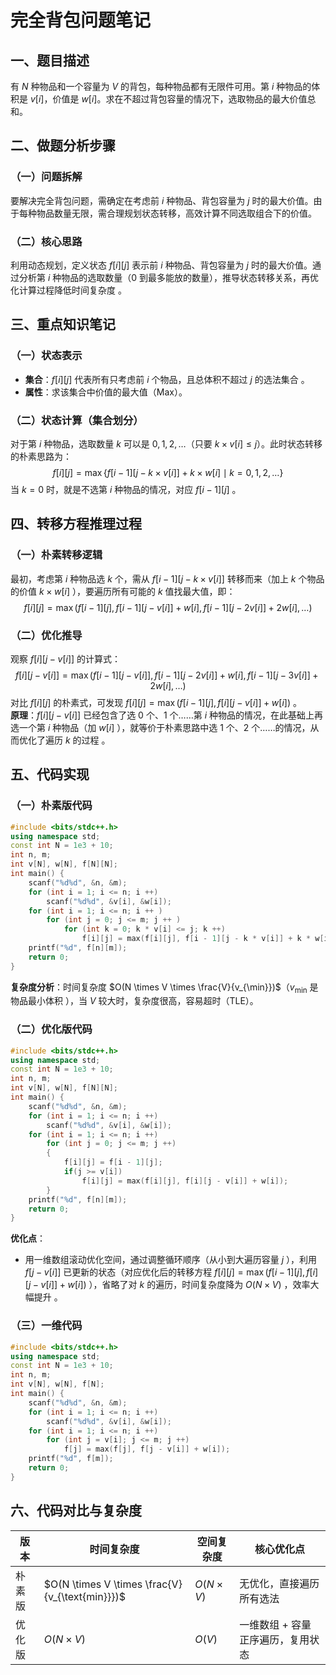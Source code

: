 # 完全背包问题笔记
## 一、题目描述
有 $N$ 种物品和一个容量为 $V$ 的背包，每种物品都有无限件可用。第 $i$ 种物品的体积是 $v[i]$，价值是 $w[i]$。求在不超过背包容量的情况下，选取物品的最大价值总和。 

## 二、做题分析步骤
### （一）问题拆解
要解决完全背包问题，需确定在考虑前 $i$ 种物品、背包容量为 $j$ 时的最大价值。由于每种物品数量无限，需合理规划状态转移，高效计算不同选取组合下的价值。 

### （二）核心思路
利用动态规划，定义状态 $f[i][j]$ 表示前 $i$ 种物品、背包容量为 $j$ 时的最大价值。通过分析第 $i$ 种物品的选取数量（$0$ 到最多能放的数量），推导状态转移关系，再优化计算过程降低时间复杂度 。

## 三、重点知识笔记
### （一）状态表示
- **集合**：$f[i][j]$ 代表所有只考虑前 $i$ 个物品，且总体积不超过 $j$ 的选法集合 。
- **属性**：求该集合中价值的最大值（$\text{Max}$）。

### （二）状态计算（集合划分）
对于第 $i$ 种物品，选取数量 $k$ 可以是 $0,1,2,\dots$（只要 $k \times v[i] \leq j$）。此时状态转移的朴素思路为： 
$$ f[i][j] = \max\{ f[i - 1][j - k \times v[i]] + k \times w[i] \mid k = 0,1,2,\dots \} $$
当 $k = 0$ 时，就是不选第 $i$ 种物品的情况，对应 $f[i - 1][j]$ 。
## 四、转移方程推理过程
### （一）朴素转移逻辑
最初，考虑第 $i$ 种物品选 $k$ 个，需从 $f[i - 1][j - k \times v[i]]$ 转移而来（加上 $k$ 个物品的价值 $k \times w[i]$ ），要遍历所有可能的 $k$ 值找最大值，即：  
$$ f[i][j] = \max(f[i - 1][j], f[i - 1][j - v[i]] + w[i], f[i - 1][j - 2v[i]] + 2w[i], \dots) $$
### （二）优化推导
观察 $f[i][j - v[i]]$ 的计算式：  
$$ f[i][j - v[i]] = \max(f[i - 1][j - v[i]], f[i - 1][j - 2v[i]] + w[i], f[i - 1][j - 3v[i]] + 2w[i], \dots) $$
对比 $f[i][j]$ 的朴素式，可发现 $f[i][j] = \max(f[i - 1][j], f[i][j - v[i]] + w[i])$ 。  
**原理**：$f[i][j - v[i]]$ 已经包含了选 $0$ 个、$1$ 个……第 $i$ 种物品的情况，在此基础上再选一个第 $i$ 种物品（加 $w[i]$ ），就等价于朴素思路中选 $1$ 个、$2$ 个……的情况，从而优化了遍历 $k$ 的过程 。

## 五、代码实现
### （一）朴素版代码
```cpp
#include <bits/stdc++.h>
using namespace std;
const int N = 1e3 + 10;
int n, m;
int v[N], w[N], f[N][N];
int main() {
    scanf("%d%d", &n, &m);
    for (int i = 1; i <= n; i ++)
        scanf("%d%d", &v[i], &w[i]);
    for (int i = 1; i <= n; i ++ )
        for (int j = 0; j <= m; j ++ )
            for (int k = 0; k * v[i] <= j; k ++)
                f[i][j] = max(f[i][j], f[i - 1][j - k * v[i]] + k * w[i]);
    printf("%d", f[n][m]);
    return 0;
}
```
**复杂度分析**：时间复杂度 $O(N \times V \times \frac{V}{v_{\min}})$（$v_{\min}$ 是物品最小体积 ），当 $V$ 较大时，复杂度很高，容易超时（TLE）。

### （二）优化版代码
```cpp
#include <bits/stdc++.h>
using namespace std;
const int N = 1e3 + 10;
int n, m;
int v[N], w[N], f[N][N];
int main() {
    scanf("%d%d", &n, &m);
    for (int i = 1; i <= n; i ++)
        scanf("%d%d", &v[i], &w[i]);
    for (int i = 1; i <= n; i ++)
        for (int j = 0; j <= m; j ++)
        {
            f[i][j] = f[i - 1][j];
            if(j >= v[i])
                f[i][j] = max(f[i][j], f[i][j - v[i]] + w[i]);
        }
    printf("%d", f[n][m]);
    return 0;
}
```
**优化点**：  
- 用一维数组滚动优化空间，通过调整循环顺序（从小到大遍历容量 $j$ ），利用 $f[j - v[i]]$ 已更新的状态（对应优化后的转移方程 $f[i][j] = \max(f[i - 1][j], f[i][j - v[i]] + w[i])$ ），省略了对 $k$ 的遍历，时间复杂度降为 $O(N \times V)$ ，效率大幅提升 。 
### （三）一维代码
```cpp
#include <bits/stdc++.h>
using namespace std;
const int N = 1e3 + 10;
int n, m;
int v[N], w[N], f[N];
int main() {
    scanf("%d%d", &n, &m);
    for (int i = 1; i <= n; i ++)
        scanf("%d%d", &v[i], &w[i]);
    for (int i = 1; i <= n; i ++)
        for (int j = v[i]; j <= m; j ++)
            f[j] = max(f[j], f[j - v[i]] + w[i]);
    printf("%d", f[m]);
    return 0;
}
```
## 六、代码对比与复杂度  
| 版本       | 时间复杂度       | 空间复杂度     | 核心优化点                     |  
|------------|------------------|----------------|--------------------------------|  
| 朴素版     | $O(N \times V \times \frac{V}{v_{\text{min}}})$ | $O(N \times V)$ | 无优化，直接遍历所有选法       |  
| 优化版     | $O(N \times V)$                             | $O(V)$         | 一维数组 + 容量正序遍历，复用状态 |  
